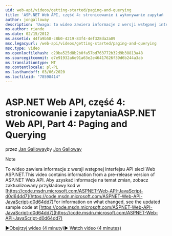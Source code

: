 ```yaml
---
uid: web-api/videos/getting-started/paging-and-querying
title: 'ASP.NET Web API, część 4: stronicowanie i wykonywanie zapytań | Microsoft Docs'
author: jongalloway
description: 'Uwaga: to wideo zawiera informacje z wersji wstępnej interfejsu API sieci Web ASP.NET'
ms.author: riande
ms.date: 02/15/2012
ms.assetid: 44fa9b58-c8b0-4219-83f4-4ef328da2a09
msc.legacyurl: /web-api/videos/getting-started/paging-and-querying
msc.type: video
ms.openlocfilehash: c29ba525d8b2b0fa57bd763772b32d9b38813a48
ms.sourcegitcommit: e7e91932a6e91a63e2e46417626f39d6b244a3ab
ms.translationtype: MT
ms.contentlocale: pl-PL
ms.lasthandoff: 03/06/2020
ms.locfileid: "78598414"
---
```

# <a name="aspnet-web-api-part-4-paging-and-querying"></a><span data-ttu-id="9fb5f-103">ASP.NET Web API, część 4: stronicowanie i zapytania</span><span class="sxs-lookup"><span data-stu-id="9fb5f-103">ASP.NET Web API, Part 4: Paging and Querying</span></span>

<span data-ttu-id="9fb5f-104">przez [Jan Galloway](https://github.com/jongalloway)</span><span class="sxs-lookup"><span data-stu-id="9fb5f-104">by [Jon Galloway](https://github.com/jongalloway)</span></span>

> [!NOTE]
> <span data-ttu-id="9fb5f-105">To wideo zawiera informacje z wersji wstępnej interfejsu API sieci Web ASP.NET.</span><span class="sxs-lookup"><span data-stu-id="9fb5f-105">This video contains information from a pre-release version of ASP.NET Web API.</span></span> <span data-ttu-id="9fb5f-106">Aby uzyskać informacje na temat zmian, zobacz zaktualizowany przykładowy kod w [https://code.msdn.microsoft.com/ASPNET-Web-API-JavaScript-d0d64dd7](https://code.msdn.microsoft.com/ASPNET-Web-API-JavaScript-d0d64dd7)</span><span class="sxs-lookup"><span data-stu-id="9fb5f-106">For information on what changed, see the updated sample code at [https://code.msdn.microsoft.com/ASPNET-Web-API-JavaScript-d0d64dd7](https://code.msdn.microsoft.com/ASPNET-Web-API-JavaScript-d0d64dd7)</span></span>

[<span data-ttu-id="9fb5f-107">&#9654;Obejrzyj wideo (4 minuty)</span><span class="sxs-lookup"><span data-stu-id="9fb5f-107">&#9654; Watch video (4 minutes)</span></span>](https://channel9.msdn.com/Blogs/ASP-NET-Site-Videos/paging-and-querying)
